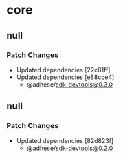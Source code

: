 # core

## null

### Patch Changes

- Updated dependencies [22c81ff]
- Updated dependencies [e88cce4]
  - @adhese/sdk-devtools@0.3.0

## null

### Patch Changes

- Updated dependencies [82d823f]
  - @adhese/sdk-devtools@0.2.0
